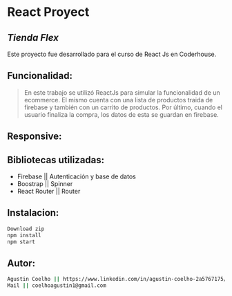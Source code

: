 # React Proyect
## _Tienda Flex_

Este proyecto fue desarrollado para el curso de React Js en Coderhouse.

## Funcionalidad:

> En este trabajo se utilizó ReactJs
> para simular la funcionalidad de un ecommerce.
> El mismo cuenta con una lista de productos
> traida de firebase y también
> con un carrito de productos.
> Por último, cuando el usuario finaliza 
> la compra, los datos de esta se guardan en firebase.

## Responsive: 

## Bibliotecas utilizadas:

- Firebase  || Autenticación y base de datos
- Boostrap || Spinner
- React Router || Router

## Instalacion: 

```sh
Download zip
npm install
npm start
```

## Autor: 
```sh
Agustin Coelho || https://www.linkedin.com/in/agustin-coelho-2a5767175/ 
Mail || coelhoagustin1@gmail.com
```
